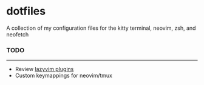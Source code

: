 # dotfiles
A collection of my configuration files for the kitty terminal, neovim, zsh, and neofetch

### TODO
---
- Review [lazyvim plugins](http://www.lazyvim.org/plugins)
- Custom keymappings for neovim/tmux
